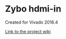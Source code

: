 # Zybo hdmi-in <!-- Replace this line with the project name -->
Created for Vivado 2016.4

[Link to the project wiki](https://reference.digilentinc.com/learn/programmable-logic/tutorials/zybo-hdmi-demo/start)

